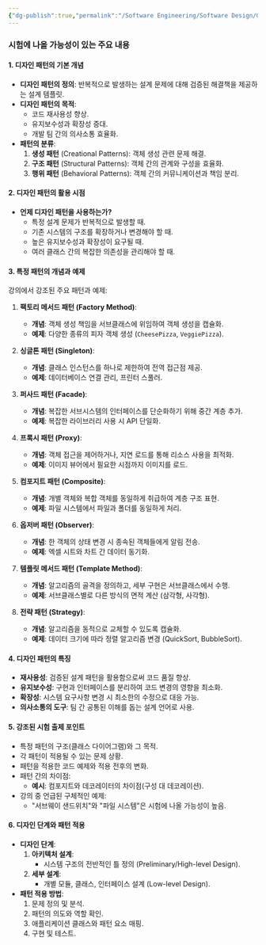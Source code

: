 ```yaml
---
{"dg-publish":true,"permalink":"/Software Engineering/Software Design/GOF Patterns/"}
---
```



### **시험에 나올 가능성이 있는 주요 내용**

#### **1. 디자인 패턴의 기본 개념**

- **디자인 패턴의 정의**: 반복적으로 발생하는 설계 문제에 대해 검증된 해결책을 제공하는 설계 템플릿.
- **디자인 패턴의 목적**:
    - 코드 재사용성 향상.
    - 유지보수성과 확장성 증대.
    - 개발 팀 간의 의사소통 효율화.
- **패턴의 분류**:
    1. **생성 패턴** (Creational Patterns): 객체 생성 관련 문제 해결.
    2. **구조 패턴** (Structural Patterns): 객체 간의 관계와 구성을 효율화.
    3. **행위 패턴** (Behavioral Patterns): 객체 간의 커뮤니케이션과 책임 분리.

#### **2. 디자인 패턴의 활용 시점**

- **언제 디자인 패턴을 사용하는가?**
    - 특정 설계 문제가 반복적으로 발생할 때.
    - 기존 시스템의 구조를 확장하거나 변경해야 할 때.
    - 높은 유지보수성과 확장성이 요구될 때.
    - 여러 클래스 간의 복잡한 의존성을 관리해야 할 때.

#### **3. 특정 패턴의 개념과 예제**

강의에서 강조된 주요 패턴과 예제:

1. **팩토리 메서드 패턴 (Factory Method)**:
    
    - **개념**: 객체 생성 책임을 서브클래스에 위임하여 객체 생성을 캡슐화.
    - **예제**: 다양한 종류의 피자 객체 생성 (`CheesePizza`, `VeggiePizza`).
2. **싱글톤 패턴 (Singleton)**:
    
    - **개념**: 클래스 인스턴스를 하나로 제한하여 전역 접근점 제공.
    - **예제**: 데이터베이스 연결 관리, 프린터 스풀러.
3. **퍼사드 패턴 (Facade)**:
    
    - **개념**: 복잡한 서브시스템의 인터페이스를 단순화하기 위해 중간 계층 추가.
    - **예제**: 복잡한 라이브러리 사용 시 API 단일화.
4. **프록시 패턴 (Proxy)**:
    
    - **개념**: 객체 접근을 제어하거나, 지연 로드를 통해 리소스 사용을 최적화.
    - **예제**: 이미지 뷰어에서 필요한 시점까지 이미지를 로드.
5. **컴포지트 패턴 (Composite)**:
    
    - **개념**: 개별 객체와 복합 객체를 동일하게 취급하여 계층 구조 표현.
    - **예제**: 파일 시스템에서 파일과 폴더를 동일하게 처리.
6. **옵저버 패턴 (Observer)**:
    
    - **개념**: 한 객체의 상태 변경 시 종속된 객체들에게 알림 전송.
    - **예제**: 엑셀 시트와 차트 간 데이터 동기화.
7. **템플릿 메서드 패턴 (Template Method)**:
    
    - **개념**: 알고리즘의 골격을 정의하고, 세부 구현은 서브클래스에서 수행.
    - **예제**: 서브클래스별로 다른 방식의 면적 계산 (삼각형, 사각형).
8. **전략 패턴 (Strategy)**:
    
    - **개념**: 알고리즘을 동적으로 교체할 수 있도록 캡슐화.
    - **예제**: 데이터 크기에 따라 정렬 알고리즘 변경 (QuickSort, BubbleSort).

#### **4. 디자인 패턴의 특징**

- **재사용성**: 검증된 설계 패턴을 활용함으로써 코드 품질 향상.
- **유지보수성**: 구현과 인터페이스를 분리하여 코드 변경의 영향을 최소화.
- **확장성**: 시스템 요구사항 변경 시 최소한의 수정으로 대응 가능.
- **의사소통의 도구**: 팀 간 공통된 이해를 돕는 설계 언어로 사용.

#### **5. 강조된 시험 출제 포인트**

- 특정 패턴의 구조(클래스 다이어그램)와 그 목적.
- 각 패턴이 적용될 수 있는 문제 상황.
- 패턴을 적용한 코드 예제와 적용 전후의 변화.
- 패턴 간의 차이점:
    - **예시**: 컴포지트와 데코레이터의 차이점(구성 대 데코레이션).
- 강의 중 언급된 구체적인 예제:
    - "서브웨이 샌드위치"와 "파일 시스템"은 시험에 나올 가능성이 높음.

#### **6. 디자인 단계와 패턴 적용**

- **디자인 단계**:
    1. **아키텍처 설계**:
        - 시스템 구조의 전반적인 틀 정의 (Preliminary/High-level Design).
    2. **세부 설계**:
        - 개별 모듈, 클래스, 인터페이스 설계 (Low-level Design).
- **패턴 적용 방법**:
    1. 문제 정의 및 분석.
    2. 패턴의 의도와 역할 확인.
    3. 애플리케이션 클래스와 패턴 요소 매핑.
    4. 구현 및 테스트.


